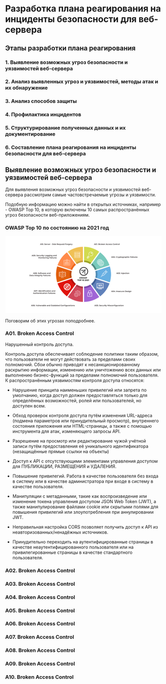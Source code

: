 # Разработка плана реагирования на инциденты безопасности для веб-сервера

## Этапы разработки плана реагирования

### 1. Выявление возможных угроз безопасности и уязвимостей веб-сервера

### 2. Анализ выявленных угроз и уязвимостей, методы атак и их обнаружение

### 3. Анализ способов защиты

### 4. Профилактика инцидентов

### 5. Структурирование полученных данных и их документирование

### 6. Составление плана реагирования на инциденты безопасности для веб-сервера

## Выявление возможных угроз безопасности и уязвимостей веб-сервера

Для выявления возможных угроз безопасности и уязвимостей веб-сервера рассмотрим самые частовстречаемые угрозы и уязвимости.

Подобную информацию можно найти в открытых источниках, например - OWASP Top 10, в которую включены 10 самых распространённых угроз безопасности веб-приложениям.

### OWASP Top 10 по состоянию на 2021 год

![OWASP Top 10](/src/images/owasp_top_ten.png)

Поговорим об этих угрозах поподробнее.

### A01. Broken Access Control

Нарушенный контроль доступа.

Контроль доступа обеспечивает соблюдение политики таким образом, что пользователи не могут действовать за пределами своих полномочий. Сбои обычно приводят к несанкционированному раскрытию информации, изменению или уничтожению всех данных или выполнению бизнес-функций за пределами полномочий пользователя. К распространённым уязвимостям контроля доступа относятся:

- Нарушение принципа наименьших привилегий или запрета по умолчанию, когда доступ должен предоставляться только для определённых возможностей, ролей или пользователей, но доступен всем.

- Обход проверок контроля доступа путём изменения URL-адреса (подмена параметров или принудительный просмотр), внутреннего состояния приложения или HTML-страницы, а также с помощью инструмента для атак, изменяющего запросы API.

- Разрешение на просмотр или редактирование чужой учётной записи путём предоставления её уникального идентификатора (незащищённые прямые ссылки на объекты)

- Доступ к API с отсутствующими элементами управления доступом для ПУБЛИКАЦИИ, РАЗМЕЩЕНИЯ и УДАЛЕНИЯ.

- Повышение привилегий. Работа в качестве пользователя без входа в систему или в качестве администратора при входе в систему в качестве пользователя.

- Манипуляции с метаданными, такие как воспроизведение или изменение токена управления доступом JSON Web Token (JWT), а также манипулирование файлами cookie или скрытыми полями для повышения привилегий или злоупотребления при аннулировании JWT.

- Неправильная настройка CORS позволяет получить доступ к API из неавторизованных/ненадёжных источников.

- Принудительно переходить на аутентифицированные страницы в качестве неаутентифицированного пользователя или на привилегированные страницы в качестве стандартного пользователя.

### A02. Broken Access Control

### A03. Broken Access Control

### A04. Broken Access Control

### A05. Broken Access Control

### A06. Broken Access Control

### A07. Broken Access Control

### A08. Broken Access Control

### A09. Broken Access Control

### A10. Broken Access Control
